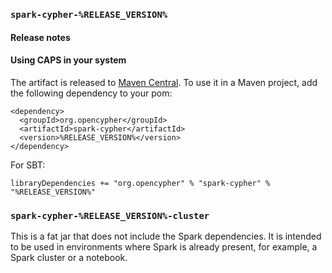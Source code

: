### `spark-cypher-%RELEASE_VERSION%`

#### Release notes

<!--put release notes here-->

#### Using CAPS in your system

The artifact is released to [Maven Central](https://search.maven.org/#artifactdetails%7Corg.opencypher%7Cspark-cypher%7C%RELEASE_VERSION%%7Cjar).
To use it in a Maven project, add the following dependency to your pom:

```
<dependency>
  <groupId>org.opencypher</groupId>
  <artifactId>spark-cypher</artifactId>
  <version>%RELEASE_VERSION%</version>
</dependency>
```

For SBT:
```
libraryDependencies += "org.opencypher" % "spark-cypher" % "%RELEASE_VERSION%"
```

### `spark-cypher-%RELEASE_VERSION%-cluster`
This is a fat jar that does not include the Spark dependencies. It is intended to be used in environments where Spark is already present, for example, a Spark cluster or a notebook. 
